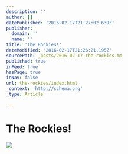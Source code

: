 ```yaml
---
description: ''
author: []
datePublished: '2016-02-17T21:27:02.639Z'
publisher:
  domain: ''
  name: ''
title: 'The Rockies!'
dateModified: '2016-02-17T21:26:21.195Z'
sourcePath: _posts/2016-02-17-the-rockies.md
published: true
inFeed: true
hasPage: true
inNav: false
url: the-rockies/index.html
_context: 'http://schema.org'
_type: Article

---
```

# The Rockies!
![](https://the-grid-user-content.s3-us-west-2.amazonaws.com/830e2ca5-5b6b-4d1f-9356-0046131f8a55.png)